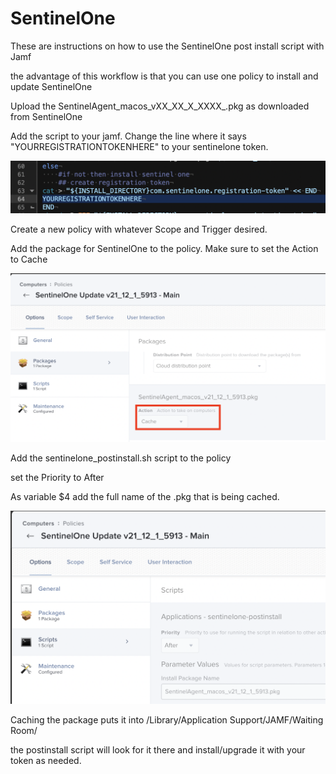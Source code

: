 # SentinelOne

These are instructions on how to use the SentinelOne post install script with Jamf

the advantage of this workflow is that you can use one policy to install and update SentinelOne

Upload the SentinelAgent_macos_vXX_XX_X_XXXX_.pkg as downloaded from SentinelOne

Add the script to your jamf. Change the line where it says "YOURREGISTRATIONTOKENHERE" to your sentinelone token.

![SentinelOne Token](https://github.com/theadamcraig/jamf-scripts/blob/master/SentinelOne/SentinelOne_registration_token.png)

Create a new policy with whatever Scope and Trigger desired.

Add the package for SentinelOne to the policy. Make sure to set the Action to Cache

![SentinelOne Package Cache](https://github.com/theadamcraig/jamf-scripts/blob/master/SentinelOne/SentinelOne_Policy_Packages.png)

Add the sentinelone_postinstall.sh script to the policy

set the Priority to After

As variable $4 add the full name of the .pkg that is being cached.

![SentinelOne Script](https://github.com/theadamcraig/jamf-scripts/blob/master/SentinelOne/SentinelOne_Policy_Scripts.png)

Caching the package puts it into /Library/Application Support/JAMF/Waiting Room/

the postinstall script will look for it there and install/upgrade it with your token as needed.

